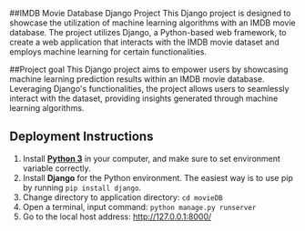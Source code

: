 
##IMDB Movie Database Django Project
This Django project is designed to showcase the utilization of machine learning algorithms with an IMDB movie database. The project utilizes Django, a Python-based web framework, to create a web application that interacts with the IMDB movie dataset and employs machine learning for certain functionalities.

##Project goal
This Django project aims to empower users by showcasing machine learning prediction results within an IMDB movie database. Leveraging Django's functionalities, the project allows users to seamlessly interact with the dataset, providing insights generated through machine learning algorithms.


## Deployment Instructions
1. Install [**Python 3**](https://www.python.org/) in your computer, and make sure to set environment variable correctly.
2. Install **Django** for the Python environment. The easiest way is to use pip by running `pip install django`.
3. Change directory to application directory: `cd movieDB`
4. Open a terminal, input command: `python manage.py runserver`
5. Go to the local host address: http://127.0.0.1:8000/

